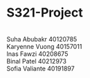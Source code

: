 # S321-Project
<br>Suha Abubakr 40120785
<br>Karyenne Vuong 40157011
<br>Inas Fawzi 40208675
<br>Binal Patel 40212973
<br>Sofia Valiante 40191897

